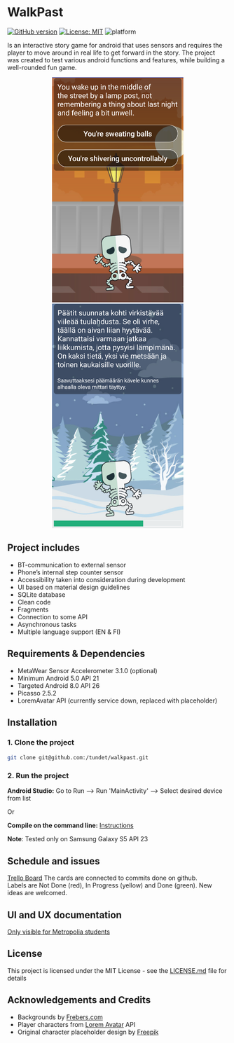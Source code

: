 # WalkPast
[![GitHub version](https://badge.fury.io/gh/tundet%2Fwalkpast.svg)](https://badge.fury.io/gh/tundet%2Fwalkpast)
[![License: MIT](https://img.shields.io/badge/License-MIT-yellow.svg)](https://opensource.org/licenses/MIT)
![platform](http://img.shields.io/badge/platform-Android-blue.svg)

Is an interactive story game for android that uses sensors and requires the player to move around in real life to get forward in the story.
The project was created to test various android functions and features, while building a well-rounded fun game.
<p align="center">
  <img src="screenshots/Screenshot_2017-10-09-12-43-39.png" width="300"/>
  <img src="screenshots/Screenshot_2017-10-09-14-44-37.png" width="300"/>
</p>

## Project includes

* BT-communication to external sensor
* Phone’s internal step counter sensor
* Accessibility taken into consideration during development
* UI based on material design guidelines
* SQLite database
* Clean code
* Fragments
* Connection to some API
* Asynchronous tasks
* Multiple language support (EN & FI)

## Requirements & Dependencies
* MetaWear Sensor Accelerometer 3.1.0 (optional)
* Minimum Android 5.0 API 21
* Targeted Android 8.0 API 26
* Picasso 2.5.2
* LoremAvatar API (currently service down, replaced with placeholder)

## Installation

### 1. Clone the project
```sh
git clone git@github.com:/tundet/walkpast.git
```

### 2. Run the project

**Android Studio:** Go to Run --> Run 'MainActivity' --> Select desired device from list

Or 

**Compile on the command line:** [Instructions](https://developer.android.com/studio/build/building-cmdline.html)

**Note**: Tested only on Samsung Galaxy S5 API 23

## Schedule and issues
[Trello Board](https://trello.com/b/tAaesoy9/walkpast) 
The cards are connected to commits done on github.  
Labels are Not Done (red), In Progress (yellow) and Done (green).
New ideas are welcomed.

## UI and UX documentation
[Only visible for Metropolia students](https://docs.google.com/a/metropolia.fi/document/d/19tY3G-ByqmQkliVcM3lVjWEUT2q8Ct62Z6aoNd20kz4/edit?usp=sharing)

## License
This project is licensed under the MIT License - see the [LICENSE.md](LICENSE.md) file for details

## Acknowledgements and Credits
* Backgrounds by [Frebers.com](http://www.frebers.com/)
* Player characters from [Lorem Avatar](http://loremavatar.com/) API
* Original character placeholder design by [Freepik](http://www.freepik.com/)
